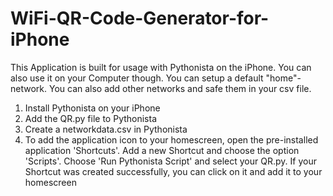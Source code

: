 # WiFi-QR-Code-Generator-for-iPhone
This Application is built for usage with Pythonista on the iPhone. You can also use it on your Computer though. 
You can setup a default "home"-network. You can also add other networks and safe them in your csv file.

1. Install Pythonista on your iPhone
2. Add the QR.py file to Pythonista
3. Create a networkdata.csv in Pythonista
4. To add the application icon to your homescreen, open the pre-installed application 'Shortcuts'. Add a new Shortcut and choose the option 'Scripts'. Choose 'Run Pythonista Script' and select your QR.py. If your Shortcut was created successfully, you can click on it and add it to your homescreen
